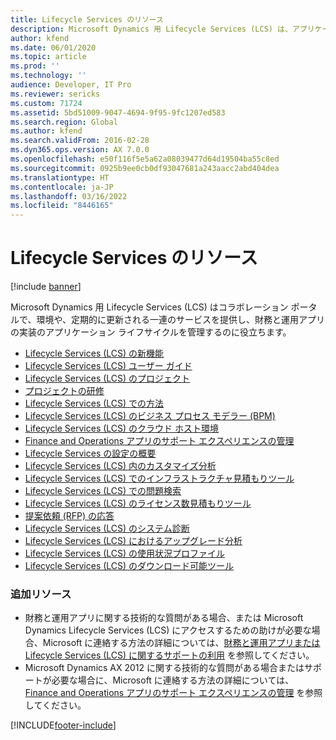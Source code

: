 ```yaml
---
title: Lifecycle Services のリソース
description: Microsoft Dynamics 用 Lifecycle Services (LCS) は、アプリケーションのライフサイクルの管理に役立つ環境およびサービスを提供します。
author: kfend
ms.date: 06/01/2020
ms.topic: article
ms.prod: ''
ms.technology: ''
audience: Developer, IT Pro
ms.reviewer: sericks
ms.custom: 71724
ms.assetid: 5bd51009-9047-4694-9f95-9fc1207ed583
ms.search.region: Global
ms.author: kfend
ms.search.validFrom: 2016-02-28
ms.dyn365.ops.version: AX 7.0.0
ms.openlocfilehash: e50f116f5e5a62a08039477d64d19504ba55c8ed
ms.sourcegitcommit: 0925b9ee0cb0df93047681a243aacc2abd404dea
ms.translationtype: HT
ms.contentlocale: ja-JP
ms.lasthandoff: 03/16/2022
ms.locfileid: "8446165"
---
```

# <a name="lifecycle-services-resources"></a>Lifecycle Services のリソース

[!include [banner](../includes/banner.md)]

Microsoft Dynamics 用 Lifecycle Services (LCS) はコラボレーション ポータルで、環境や、定期的に更新される一連のサービスを提供し、財務と運用アプリの実装のアプリケーション ライフサイクルを管理するのに役立ちます。

-   [Lifecycle Services (LCS) の新機能](whats-new-lcs.md)
-   [Lifecycle Services (LCS) ユーザー ガイド](lcs-user-guide.md)
-   [Lifecycle Services (LCS) のプロジェクト](./ax-2012/projects-lcs.md)
-   [プロジェクトの研修](project-onboarding.md)
-   [Lifecycle Services (LCS) での方法](./ax-2012/methodologies-lcs.md)
-   [Lifecycle Services (LCS) のビジネス プロセス モデラー (BPM)](bpm-overview.md)
-   [Lifecycle Services (LCS) のクラウド ホスト環境](./ax-2012/cloud-hosted-environments-lcs.md)
-   [Finance and Operations アプリのサポート エクスペリエンスの管理](cloud-powered-support-lcs.md)
-   [Lifecycle Services の設定の概要](configuration-manager-lcs.md)
-   [Lifecycle Services (LCS) 内のカスタマイズ分析](./ax-2012/customization-analysis-lcs.md)
-   [Lifecycle Services (LCS) でのインフラストラクチャ見積もりツール](./ax-2012/infrastructure-estimator-lcs.md)
-   [Lifecycle Services (LCS) での問題検索](issue-search-lcs.md)
-   [Lifecycle Services (LCS) のライセンス数見積もりツール](/dynamicsax-2012/appuser-itpro/license-sizing-estimator-lcs)
-   [提案依頼 (RFP) の応答](./ax-2012/rfp-responses-lcs.md)
-   [Lifecycle Services (LCS) のシステム診断](./ax-2012/system-diagnostics-lcs.md)
-   [Lifecycle Services (LCS) におけるアップグレード分析](./ax-2012/upgrade-analysis-lcs.md)
-   [Lifecycle Services (LCS) の使用状況プロファイル](./ax-2012/usage-profiler-lcs.md)
-   [Lifecycle Services (LCS) のダウンロード可能ツール](./ax-2012/lcs-downloadable-tools-formerly-informationsource.md)

### <a name="additional-resources"></a>追加リソース

-   財務と運用アプリに関する技術的な質問がある場合、または Microsoft Dynamics Lifecycle Services (LCS) にアクセスするための助けが必要な場合、Microsoft に連絡する方法の詳細については、[財務と運用アプリまたは Lifecycle Services (LCS) に関するサポートの利用](lcs-support.md) を参照してください。
-   Microsoft Dynamics AX 2012 に関する技術的な質問がある場合またはサポートが必要な場合に、Microsoft に連絡する方法の詳細については、 [Finance and Operations アプリのサポート エクスペリエンスの管理](cloud-powered-support-lcs.md) を参照してください。






[!INCLUDE[footer-include](../../../includes/footer-banner.md)]
